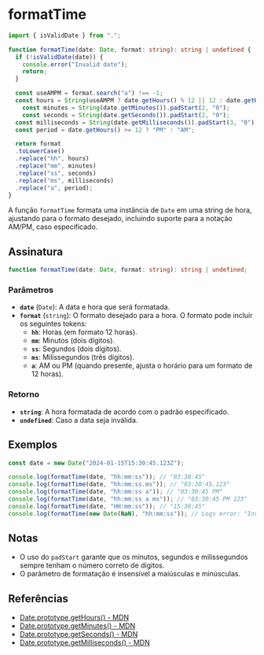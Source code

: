 # formatTime

```typescript
import { isValidDate } from ".";

function formatTime(date: Date, format: string): string | undefined {
  if (!isValidDate(date)) {
    console.error("Invalid date");
    return;
  }

  const useAMPM = format.search("a") !== -1;
  const hours = String(useAMPM ? date.getHours() % 12 || 12 : date.getHours());
	const minutes = String(date.getMinutes()).padStart(2, "0");
	const seconds = String(date.getSeconds()).padStart(2, "0");
  const milliseconds = String(date.getMilliseconds()).padStart(3, "0");
  const period = date.getHours() >= 12 ? "PM" : "AM";

  return format
  .toLowerCase()
  .replace("hh", hours)
  .replace("mm", minutes)
  .replace("ss", seconds)
  .replace("ms", milliseconds)
  .replace("a", period);
}
```

A função `formatTime` formata uma instância de `Date` em uma string de hora, ajustando para o formato desejado, incluindo suporte para a notação AM/PM, caso especificado.

## Assinatura

```typescript
function formatTime(date: Date, format: string): string | undefined;
```

### Parâmetros

- **`date`** (`Date`): A data e hora que será formatada.
- **`format`** (`string`): O formato desejado para a hora. O formato pode incluir os seguintes tokens:
  - **`hh`**: Horas (em formato 12 horas).
  - **`mm`**: Minutos (dois dígitos).
  - **`ss`**: Segundos (dois dígitos).
  - **`ms`**: Milissegundos (três dígitos).
  - **`a`**: AM ou PM (quando presente, ajusta o horário para um formato de 12 horas).

### Retorno

- **`string`**: A hora formatada de acordo com o padrão especificado.
- **`undefined`**: Caso a data seja inválida.

## Exemplos

```typescript
const date = new Date("2024-01-15T15:30:45.123Z");

console.log(formatTime(date, "hh:mm:ss")); // "03:30:45"
console.log(formatTime(date, "hh:mm:ss.ms")); // "03:30:45.123"
console.log(formatTime(date, "hh:mm:ss a")); // "03:30:45 PM"
console.log(formatTime(date, "hh:mm:ss a ms")); // "03:30:45 PM 123"
console.log(formatTime(date, "HH:mm:ss")); // "15:30:45"
console.log(formatTime(new Date(NaN), "hh:mm:ss")); // Logs error: "Invalid date"
```

## Notas

- O uso do `padStart` garante que os minutos, segundos e milissegundos sempre tenham o número correto de dígitos.
- O parâmetro de formatação é insensível a maiúsculas e minúsculas.

## Referências

- [Date.prototype.getHours() - MDN](https://developer.mozilla.org/en-US/docs/Web/JavaScript/Reference/Global_Objects/Date/getHours)
- [Date.prototype.getMinutes() - MDN](https://developer.mozilla.org/en-US/docs/Web/JavaScript/Reference/Global_Objects/Date/getMinutes)
- [Date.prototype.getSeconds() - MDN](https://developer.mozilla.org/en-US/docs/Web/JavaScript/Reference/Global_Objects/Date/getSeconds)
- [Date.prototype.getMilliseconds() - MDN](https://developer.mozilla.org/en-US/docs/Web/JavaScript/Reference/Global_Objects/Date/getMilliseconds)